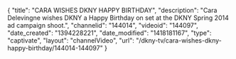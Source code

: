 {
    "title": "CARA WISHES DKNY HAPPY BIRTHDAY",
    "description": "Cara Delevingne wishes DKNY a Happy Birthday on set at the DKNY Spring 2014 ad campaign shoot.",
    "channelid": "144014",
    "videoid": "144097",
    "date_created": "1394228221",
    "date_modified": "1418181167",
    "type": "captivate",
    "layout": "channelVideo",
    "url": "\/dkny-tv\/cara-wishes-dkny-happy-birthday\/144014-144097"
}